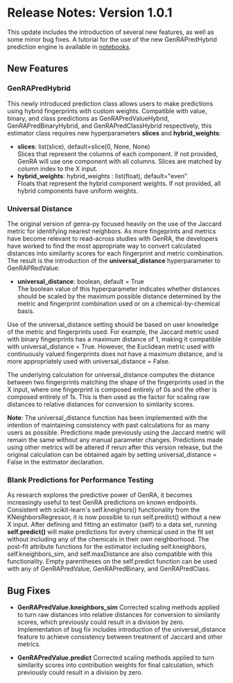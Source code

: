 # Release Notes: Version 1.0.1

This update includes the introduction of several new features, as well as some minor bug fixes. A tutorial for the use of the new GenRAPredHybrid prediction engine is available in [notebooks](notebooks/misc/Tutorial_genra-py.ipynb).

## New Features

### GenRAPredHybrid
This newly introduced prediction class allows users to make predictions using hybrid fingerprints with custom weights. Compatible with value, binary, and class predictions as GenRAPredValueHybrid, GenRAPredBinaryHybrid, and GenRAPredClassHybrid respectively, this estimator class requires new hyperparameters **slices** and **hybrid_weights**:

- **slices**: list(slice), default=slice(0, None, None) \
            Slices that represent the columns of each component. If not provided, GenRA will use one component with all columns. Slices are matched by column index to the X input.
- **hybrid_weights**: hybrid_weights : list(float), default="even" \
            Floats that represent the hybrid component weights. If not provided, all hybrid components have uniform weights.

### Universal Distance
The original version of genra-py focused heavily on the use of the Jaccard metric for identifying nearest neighbors. As more fingeprints and metrics have become relevant to read-across studies with GenRA, the developers have worked to find the most appropriate way to convert calculated distances into similarity scores for each fingerprint and metric combination. The result is the introduction of the **universal_distance** hyperparameter to GenRAPRedValue:

- **universal_distance**: boolean, default = True \
            The boolean value of this hyperparameter indicates whether distances should be scaled by the maximum possible distance determined by the metric and fingerprint combination used or on a chemical-by-chemical basis. 

Use of the universal_distance setting should be based on user knowledge of the metric and fingerprints used. For example, the Jaccard metric used with binary fingerprints has a maximum distance of 1, making it compatible with universal_distance = True. However, the Euclidean metric used with continuously valued fingerprints does not have a maximum distance, and is more appropriately used with universal_distance = False. 

The underlying calculation for universal_distance computes the distance between two fingerprints matching the shape of the fingerprints used in the X input, where one fingerprint is composed entirely of 0s and the other is composed entirely of 1s. This is then used as the factor for scaling raw distances to relative distances for conversion to similarity scores. 

**Note**: The universal_distance function has been implemented with the intention of maintaining consistency with past calculations for as many users as possible. Predictions made previously using the Jaccard metric will remain the same without any manual parameter changes. Predictions made using other metrics will be altered if rerun after this version release, but the original calculation can be obtained again by setting universal_distance = False in the estimator declaration. 

### Blank Predictions for Performance Testing
As research explores the predictive power of GenRA, it becomes increasingly useful to test GenRA predictions on known endpoints. Consistent with scikit-learn's self.kneighors() functionality from the KNeighborsRegressor, it is now possible to run self.predict() without a new X input. After defining and fitting an estimator (self) to a data set, running **self.predict()** will make predictions for every chemical used in the fit set without including any of the chemicals in their own neighborhood. The post-fit attribute functions for the estimator including self.kneighbors, self.kneighbors_sim, and self.maxDistance are also compatible with this functionality. Empty parentheses on the self.predict function can be used with any of GenRAPredValue, GenRAPredBinary, and GenRAPredClass. 

## Bug Fixes
- **GenRAPredValue.kneighbors_sim** Corrected scaling methods applied to turn raw distances into relative distances for conversion to similarity scores, which previously could result in a division by zero. Implementation of bug fix includes introduction of the universal_distance feature to achieve consistency between treatment of Jaccard and other metrics. 

- **GenRAPredValue.predict** Corrected scaling methods applied to turn similarity scores into contribution weights for final calculation, which previously could result in a division by zero. 
